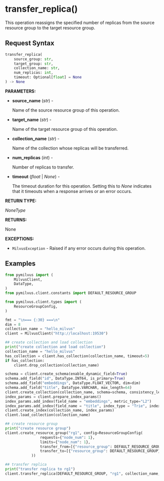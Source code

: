 # transfer_replica()

This operation reassigns the specified number of replicas from the source resource group to the target resource group.

## Request Syntax

```python
transfer_replica(
    source_group: str,
    target_group: str,
    collection_name: str,
    num_replicas: int,
    timeout: Optional[float] = None
) -> None
```

**PARAMETERS:**

- **source_name** (*str*) - 

    Name of the source resource group of this operation.

- **target_name** (*str*) - 

    Name of the target resource group of this operation.

- **collection_name** (*str*) -

    Name of the collection whose replicas will be transferred.

- **num_replicas** (*int*) -

    Number of replicas to transfer.

- **timeout** (*float* | *None*) - 

    The timeout duration for this operation. Setting this to *None* indicates that it timeouts when a response arrives or an error occurs.

**RETURN TYPE:**

*NoneType*

**RETURNS:**

None

**EXCEPTIONS:**

- `MilvusException` - Raised if any error occurs during this operation.

## Examples

```python
from pymilvus import (
    MilvusClient,
    DataType,
)
from pymilvus.client.constants import DEFAULT_RESOURCE_GROUP

from pymilvus.client.types import (
    ResourceGroupConfig,
)

fmt = "\n=== {:30} ===\n"
dim = 8
collection_name = "hello_milvus"
client = MilvusClient("http://localhost:19530")

## create collection and load collection
print("create collection and load collection")
collection_name = "hello_milvus"
has_collection = client.has_collection(collection_name, timeout=5)
if has_collection:
    client.drop_collection(collection_name)

schema = client.create_schema(enable_dynamic_field=True)
schema.add_field("id", DataType.INT64, is_primary=True)
schema.add_field("embeddings", DataType.FLOAT_VECTOR, dim=dim)
schema.add_field("title", DataType.VARCHAR, max_length=64)
client.create_collection(collection_name, schema=schema, consistency_level="Strong")
index_params = client.prepare_index_params()
index_params.add_index(field_name = "embeddings", metric_type="L2")
index_params.add_index(field_name = "title", index_type = "Trie", index_name="my_trie")
client.create_index(collection_name, index_params)
client.load_collection(collection_name)

## create resource group
print("create resource group")
client.create_resource_group("rg1", config=ResourceGroupConfig(
                requests={"node_num": 1},
                limits={"node_num": 1},
                transfer_from=[{"resource_group": DEFAULT_RESOURCE_GROUP}],
                transfer_to=[{"resource_group": DEFAULT_RESOURCE_GROUP}],
            ))

## transfer replica
print("transfer replica to rg1")
client.transfer_replica(DEFAULT_RESOURCE_GROUP, "rg1", collection_name, 1)
```
